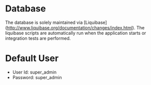 Database
======================

The database is solely maintained via [Liquibase] (http://www.liquibase.org/documentation/changes/index.html). 
The liquibase scripts are automatically run when the application starts or integration tests are performed.

Default User
=======================
- User Id: super_admin
- Password: super_admin